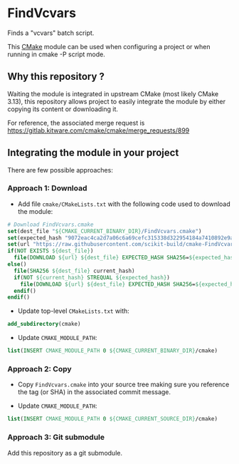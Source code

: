 FindVcvars
==========

Finds a "vcvars" batch script.

This [CMake](https://cmake.org) module can be used when configuring a project or when running
in cmake -P script mode.

## Why this repository ?

Waiting the module is integrated in upstream CMake (most likely CMake 3.13), this repository allows project 
to easily integrate the module by either copying its content or downloading it.

For reference, the associated merge request is https://gitlab.kitware.com/cmake/cmake/merge_requests/899

## Integrating the module in your project

There are few possible approaches:

### Approach 1: Download

* Add file `cmake/CMakeLists.txt` with the following code used to download the module:

```cmake
# Download FindVcvars.cmake
set(dest_file "${CMAKE_CURRENT_BINARY_DIR}/FindVcvars.cmake")
set(expected_hash "9072eac4ca2d7a06c6a69cefc315338d322954184a7410892e9afdb2486d9fb7")
set(url "https://raw.githubusercontent.com/scikit-build/cmake-FindVcvars/v1.0/FindVcvars.cmake")
if(NOT EXISTS ${dest_file})
  file(DOWNLOAD ${url} ${dest_file} EXPECTED_HASH SHA256=${expected_hash})
else()
  file(SHA256 ${dest_file} current_hash)
  if(NOT ${current_hash} STREQUAL ${expected_hash})
    file(DOWNLOAD ${url} ${dest_file} EXPECTED_HASH SHA256=${expected_hash})
  endif()
endif()
```

* Update top-level `CMakeLists.txt` with:

```cmake
add_subdirectory(cmake)
```

* Update `CMAKE_MODULE_PATH`:

```cmake
list(INSERT CMAKE_MODULE_PATH 0 ${CMAKE_CURRENT_BINARY_DIR}/cmake)
```


### Approach 2: Copy

* Copy `FindVcvars.cmake` into your source tree making sure you reference the tag (or SHA) in the associated
  commit message.

* Update `CMAKE_MODULE_PATH`:

```cmake
list(INSERT CMAKE_MODULE_PATH 0 ${CMAKE_CURRENT_SOURCE_DIR}/cmake)
```

### Approach 3: Git submodule

Add this repository as a git submodule.

